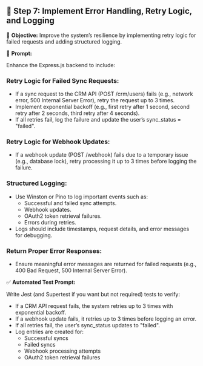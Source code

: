 ## 🔹 Step 7: Implement Error Handling, Retry Logic, and Logging

📌 **Objective:** Improve the system’s resilience by implementing retry logic for failed requests and adding structured logging.

🔹 **Prompt:**

Enhance the Express.js backend to include:

### Retry Logic for Failed Sync Requests:

- If a sync request to the CRM API (POST /crm/users) fails (e.g., network error, 500 Internal Server Error), retry the request up to 3 times.
- Implement exponential backoff (e.g., first retry after 1 second, second retry after 2 seconds, third retry after 4 seconds).
- If all retries fail, log the failure and update the user’s sync_status = "failed".

### Retry Logic for Webhook Updates:

- If a webhook update (POST /webhook) fails due to a temporary issue (e.g., database lock), retry processing it up to 3 times before logging the failure.

### Structured Logging:

- Use Winston or Pino to log important events such as:
  - Successful and failed sync attempts.
  - Webhook updates.
  - OAuth2 token retrieval failures.
  - Errors during retries.
- Logs should include timestamps, request details, and error messages for debugging.

### Return Proper Error Responses:

- Ensure meaningful error messages are returned for failed requests (e.g., 400 Bad Request, 500 Internal Server Error).

✅ **Automated Test Prompt:**

Write Jest (and Supertest if you want but not required) tests to verify:

- If a CRM API request fails, the system retries up to 3 times with exponential backoff.
- If a webhook update fails, it retries up to 3 times before logging an error.
- If all retries fail, the user’s sync_status updates to "failed".
- Log entries are created for:
  - Successful syncs
  - Failed syncs
  - Webhook processing attempts
  - OAuth2 token retrieval failures
